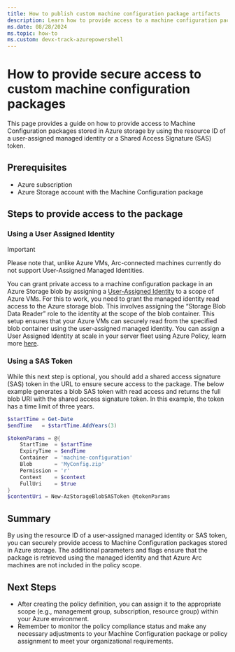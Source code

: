 ```yaml
---
title: How to publish custom machine configuration package artifacts
description: Learn how to provide access to a machine configuration package file in Azure blob storage .
ms.date: 08/28/2024
ms.topic: how-to
ms.custom: devx-track-azurepowershell
---
```


# How to provide secure access to custom machine configuration packages
This page provides a guide on how to provide access to Machine Configuration packages stored in Azure storage by using the resource ID of a user-assigned managed identity or a Shared Access Signature (SAS) token. 

## Prerequisites
- Azure subscription
- Azure Storage account with the Machine Configuration package
  
## Steps to provide access to the package
### Using a User Assigned Identity 

> [!IMPORTANT]
> Please note that, unlike Azure VMs, Arc-connected machines currently do not support User-Assigned Managed Identities.

You can grant private access to a machine configuration package in an Azure Storage blob by assigning a [User-Assigned Identity][01] to a scope of Azure VMs.  For this to work, you need to grant the managed identity read access to the Azure storage blob. This involves assigning the “Storage Blob Data Reader” role to the identity at the scope of the blob container. This setup ensures that your Azure VMs can securely read from the specified blob container using the user-assigned managed identity. You can assign a User Assigned Identity at scale in your server fleet using Azure Policy, learn more [here][02].

### Using a SAS Token 
While this next step is optional, you should add a shared access signature (SAS) token in the URL to ensure secure access to the package. The below example generates a blob SAS token with read access and returns the full blob URI with the shared access signature token. In this example, the token has a time limit of three years.

```powershell
$startTime = Get-Date
$endTime   = $startTime.AddYears(3)

$tokenParams = @{
    StartTime  = $startTime
    ExpiryTime = $endTime
    Container  = 'machine-configuration'
    Blob       = 'MyConfig.zip'
    Permission = 'r'
    Context    = $context
    FullUri    = $true
}
$contentUri = New-AzStorageBlobSASToken @tokenParams
```

## Summary
By using the resource ID of a user-assigned managed identity or SAS token, you can securely provide access to Machine Configuration packages stored in Azure storage. The additional parameters and flags ensure that the package is retrieved using the managed identity and that Azure Arc machines are not included in the policy scope.

## Next Steps
- After creating the policy definition, you can assign it to the appropriate scope (e.g., management group, subscription, resource group) within your Azure environment.
- Remember to monitor the policy compliance status and make any necessary adjustments to your Machine Configuration package or policy assignment to meet your organizational requirements.

<!-- Reference link definitions -->
[01]: https://learn.microsoft.com/en-us/entra/identity/managed-identities-azure-resources/managed-identity-best-practice-recommendations#using-user-assigned-identities-to-reduce-administration
[02]: https://learn.microsoft.com/en-us/entra/identity/managed-identities-azure-resources/how-to-assign-managed-identity-via-azure-policy

